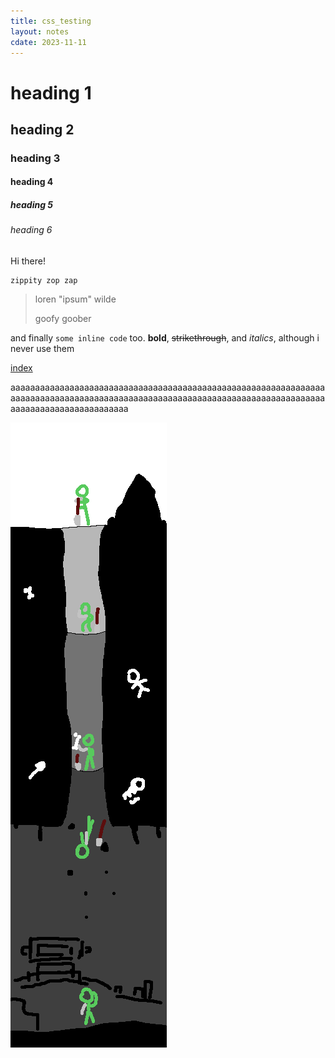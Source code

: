```yaml
---
title: css_testing
layout: notes
cdate: 2023-11-11
---
```


# heading 1

## heading 2

### heading 3

#### heading 4

##### heading 5

###### heading 6

Hi there!

```
zippity zop zap
```

> loren "ipsum" wilde
>
> goofy goober

and finally `some inline code` too. **bold**, ~~strikethrough~~, and *italics*, although i never use them

[index](notes/index)

aaaaaaaaaaaaaaaaaaaaaaaaaaaaaaaaaaaaaaaaaaaaaaaaaaaaaaaaaaaaaaaaaaaaaaaaaaaaaaaaaaaaaaaaaaaaaaaaaaaaaaaaaaaaaaaaaaaaaaaaaaaaaaaaaaaaaaaaaaaaaaaaaaaaaaaa

![digging](assets/digging.png)
